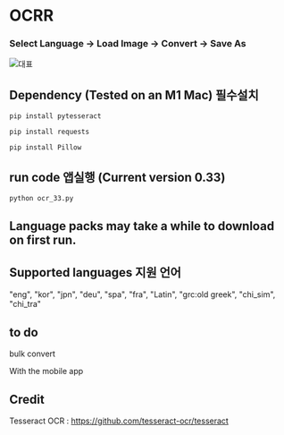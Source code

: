 # OCRR


### Select Language -> Load Image -> Convert -> Save As

![대표](https://github.com/leeseomin/ocr_ex/blob/main/pic/1.png)


## Dependency (Tested on an M1 Mac) 필수설치 


```pip install pytesseract ```

```pip install requests``` 

```pip install Pillow```




## run code 앱실행  (Current version 0.33)

```python ocr_33.py```


## Language packs may take a while to download on first run.


## Supported languages 지원 언어

"eng", "kor", "jpn", "deu", "spa", "fra", "Latin", "grc:old greek", "chi_sim", "chi_tra"


## to do


bulk convert

With the mobile app 


## Credit

Tesseract OCR : https://github.com/tesseract-ocr/tesseract 
